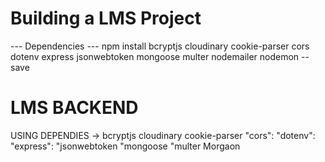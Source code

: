 # Building a LMS Project
 
 --- Dependencies ---
 npm install bcryptjs cloudinary cookie-parser cors dotenv express jsonwebtoken mongoose multer nodemailer nodemon --save
 # LMS BACKEND 
 USING DEPENDIES ->
   bcryptjs
    cloudinary
    cookie-parser
    "cors":
    "dotenv": 
    "express": 
    "jsonwebtoken
    "mongoose
    "multer
    Morgaon